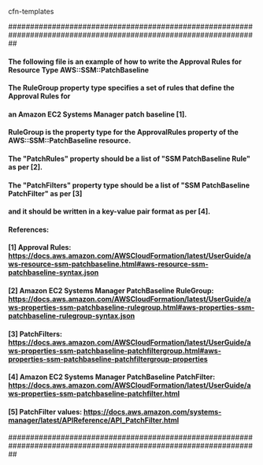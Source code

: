cfn-templates

##################################################################################################################
#### The following file is an example of how to write the Approval Rules for Resource Type AWS::SSM::PatchBaseline
####
#### The RuleGroup property type specifies a set of rules that define the Approval Rules for
#### an Amazon EC2 Systems Manager patch baseline [1].
#### RuleGroup is the property type for the ApprovalRules property of the AWS::SSM::PatchBaseline resource.
#### The "PatchRules" property should be a list of "SSM PatchBaseline Rule" as per [2].
#### The "PatchFilters" property type should be a list of "SSM PatchBaseline PatchFilter" as per [3]
#### and it should be written in a key-value pair format as per [4].
####
#### References:
#### [1] Approval Rules: https://docs.aws.amazon.com/AWSCloudFormation/latest/UserGuide/aws-resource-ssm-patchbaseline.html#aws-resource-ssm-patchbaseline-syntax.json
#### [2] Amazon EC2 Systems Manager PatchBaseline RuleGroup: https://docs.aws.amazon.com/AWSCloudFormation/latest/UserGuide/aws-properties-ssm-patchbaseline-rulegroup.html#aws-properties-ssm-patchbaseline-rulegroup-syntax.json
#### [3] PatchFilters: https://docs.aws.amazon.com/AWSCloudFormation/latest/UserGuide/aws-properties-ssm-patchbaseline-patchfiltergroup.html#aws-properties-ssm-patchbaseline-patchfiltergroup-properties
#### [4] Amazon EC2 Systems Manager PatchBaseline PatchFilter: https://docs.aws.amazon.com/AWSCloudFormation/latest/UserGuide/aws-properties-ssm-patchbaseline-patchfilter.html
#### [5] PatchFilter values: https://docs.aws.amazon.com/systems-manager/latest/APIReference/API_PatchFilter.html
##################################################################################################################
